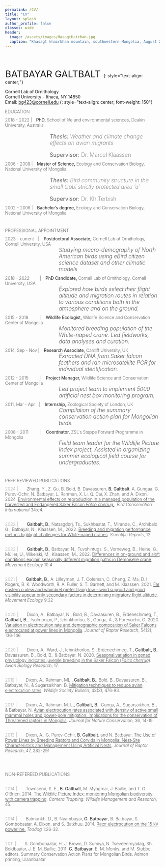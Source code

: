 ```yaml
---
permalink: /CV/
title: "CV"
layout: splash
author_profile: false
classes: wide
header:
  image: /assets/images/HasagtHairhan.jpg
  caption: "Khasagt khairkhan mountain, southwestern Mongolia, August 2015. <span style='font-size: 10px;'>&copy; Batbayar Galtbalt</span>"
---
```



<div style="height: 30px; margin-bottom: 20px; "></div>


<span style="font-size: 30px;">BATBAYAR GALTBALT </span>
{: style="text-align: center;"}

Cornell Lab of Ornithology<br> Cornell University - Ithaca, NY 14850<br>
Email: bg423@cornell.edu 
{: style="text-align: center; font-weight: 150"}


<p style="font-weight: 200; margin: 0 0 10px 0;">EDUCATION</p>

<p style="margin-bottom: 0; margin-top: 0px; font-weight: 150;">2018 - 2022 | <span style="font-weight: normal; margin-left: 10px;">PhD,</span> School of life and environmental sciences, Deakin University, Australia</p>
<blockquote style="margin: 0 0 0 145px; border: none; padding: 0;" class="no-margin">
  <p style="margin-bottom: 0; font-style: italic; font-weight: 150; font-size: 18px;"><span style="font-weight: normal;">Thesis:</span> Weather and climate change effects on avian migrants</p>
  <p style="margin-bottom: 0; font-style: normal; font-weight: 150; font-size: 18px;"><span style="font-weight: normal;">Supervisor:</span> Dr. Marcel Klaassen</p>
</blockquote>

<p style="margin-bottom: 0; margin-top: 10px; font-weight: 150;">2006 - 2008 | <span style="font-weight: normal; margin-left: 10px;">Master of Science,</span> Ecology and Conservation Biology, National University of Mongolia</p>
<blockquote style="margin: 0 0 0 145px; border: none; padding: 0;" class="no-margin">
  <p style="margin-bottom: 0; font-style: italic; font-weight: 150; font-size: 18px;"><span style="font-weight: normal;">Thesis:</span> Bird community structure in the small Gobi strictly protected area ‘a’</p>
  <p style="margin-bottom: 0; font-style: normal; font-weight: 150; font-size: 18px;"><span style="font-weight: normal;">Supervisor:</span> Dr. Kh.Terbish</p>
</blockquote>

<p style="margin-bottom: 0; margin-top: 10px; font-weight: 150;">2002 - 2006 | <span style="font-weight: normal; margin-left: 10px;">Bachelor’s degree,</span> Ecology and Conservation Biology, National University of Mongolia</p>


<p style="font-weight: 200; margin: 40px 0 10px 0;">PROFESSIONAL APPOINTMENT </p>


<p style="margin-bottom: 0; margin-top: 0px; font-weight: 150;"><span style="margin-right: 10px;">2023 - current</span> | <span style="font-weight: normal; margin-left: 10px;">Postdoctoral Associate,</span> Cornell Lab of Ornithology, Cornell University, USA</p>
<p style="margin: 0 0 0 175px; margin-top: 0px; font-weight: 150; font-style: italic; font-size: 18px;">	Studying macro-demography of North American birds using eBird citizen science dataset and other climatic models.</p>

<p style="margin-bottom: 0; margin-top: 10px; font-weight: 150;"><span style="margin-right: 30px;">2018 - 2022</span>  | <span style="font-weight: normal; margin-left: 10px;">PhD Candidate,</span> Cornell Lab of Ornithology, Cornell University, USA</p>
<p style="margin: 0 0 0 175px; margin-top: 0px; font-weight: 150; font-style: italic; font-size: 18px;">	Explored how birds select their flight altitude and migration routes in relation to various conditions both in the atmosphere and on the ground. </p>

<p style="margin-bottom: 0; margin-top: 10px; font-weight: 150;"><span style="margin-right: 35px;">2015 - 2018</span> | <span style="font-weight: normal; margin-left: 10px;">Wildlife Ecologist,</span> Wildlife Science and Conservation Center of Mongolia</p>
<p style="margin: 0 0 0 175px; margin-top: 0px; font-weight: 150; font-style: italic; font-size: 18px;">	Monitored breeding population of the White-naped crane. Led fieldworks, data analyses and curation.</p>

<p style="margin-bottom: 0; margin-top: 10px; font-weight: 150;">2014, Sep - Nov | <span style="font-weight: normal; margin-left: 10px;">Research Associate,</span> Cardiff University, UK </p>
<p style="margin: 0 0 0 175px; margin-top: 0px; font-weight: 150; font-style: italic; font-size: 18px;">	Extracted DNA from Saker falcon feathers and ran microsatellite PCR for individual identification. </p>

<p style="margin-bottom: 0; margin-top: 10px; font-weight: 150;"><span style="margin-right: 35px;">2012 - 2015</span> | <span style="font-weight: normal; margin-left: 10px;">Project Manager,</span> Wildlife Science and Conservation Center of Mongolia </p>
<p style="margin: 0 0 0 175px; margin-top: 0px; font-weight: 150; font-style: italic; font-size: 18px;">	Led project team to implement 5000 artificial nest box monitoring program. </p>

<p style="margin-bottom: 0; margin-top: 10px; font-weight: 150;"><span style="margin-right: 10px;"> 2011, Mar - Apr</span> | <span style="font-weight: normal; margin-left: 10px;">Internship,</span> Zoological Society of London, UK</p>
<p style="margin: 0 0 0 175px; margin-top: 0px; font-weight: 150; font-style: italic; font-size: 18px;">	Compilation of the summary conservation action plan for Mongolian birds. </p>

<p style="margin-bottom: 0; margin-top: 10px; font-weight: 150;"><span style="margin-right: 35px;">2008 - 2011</span> | <span style="font-weight: normal;margin-left: 10px;">Coordnator,</span> ZSL's Steppe Forward Programme in Mongolia </p>
<p style="margin: 0 0 0 175px; margin-top: 0px; font-weight: 150; font-style: italic; font-size: 18px;">	Field team leader for the Wildlife Picture Index project. Assisted in organizing summer ecological field course for undergraduates. </p>


<p style="font-weight: 200; margin: 40px 0 10px 0;">PEER REVIEWED PUBLICATIONS </p>

<p style="margin-bottom: 0; margin-top: 10px; font-weight: 150;">
    <span style="font-weight: 100; margin-right: 25px">2024  |  </span>
    Zhang, Y., Z. Gu, B. Bold, B. Davaasuren, 
    <span style="font-weight: normal;">B. Galtbalt</span>, 
    A. Gungaa, G. Purev-Ochir, N. Batbayar, L. Rahman, X. Li, Q. Dai, X. Zhan, and A. Dixon. 2024. 
    <a href="https://doi.org/10.1017/S095927092300031X" style="text-decoration: underline; color: black;">
        Environmental effects on reproduction in a managed population of the harvested and Endangered Saker Falcon <i>Falco cherrug</i>
    </a>. 
    <i>Bird Conservation International</i> 34:e4.</p>

<p style="margin-bottom: 0; margin-top: 30px; font-weight: 150;">
    <span style="font-weight: 100; margin-right: 25px">2022 |</span>
    <span style="font-weight: normal;">Galtbalt, B</span>., Natsagdorj, Ts., Sukhbaatar, T., Mirande, C., Archibald, G., Batbayar, N., Klaassen, M., 2022.
    <a href="https://rdcu.be/dAdLW" style="text-decoration: underline; color: black;">Breeding and migration performance metrics highlight challenges for White-naped cranes</a>.
    <i>Scientific Reports</i>, 12
</p>

<p style="margin-bottom: 0; margin-top: 30px; font-weight: 150;">
    <span style="font-weight: 100; margin-right: 25px">2022 | </span>
    <span style="font-weight: normal;">Galtbalt, B</span>., Batbayar, N., Tuvshintugs, S., Vorneweg, B., Heine, G., Müller, U., Wikelski, M., Klaassen, M., 2022.
    <a href="https://rdcu.be/dAdLQ" style="text-decoration: underline; color: black;">Differences in on-ground and aloft conditions explain seasonally different migration paths in Demoiselle crane</a>,
    <i>Movement Ecology</i> 10:4
</p>

<p style="margin-bottom: 0; margin-top: 30px; font-weight: 150;">
    <span style="font-weight: 100; margin-right: 25px">2021 | </span>
    <span style="font-weight: normal;">Galtbalt, B</span>., A. Lilleyman, J. T. Coleman, C. Cheng, Z. Ma, D. I. Rogers, B. K. Woodworth, R. A. Fuller, S. T. Garnett, and M. Klaassen. 2021.
    <a href="https://rdcu.be/dAaVy" style="text-decoration: underline; color: black;">Far eastern curlew and whimbrel prefer flying low - wind support and good visibility appear only secondary factors in determining migratory flight altitude</a>.
    <i>Movement Ecology</i> 9:32
</p>

<p style="margin-bottom: 0; margin-top: 30px; font-weight: 150;">
    <span style="font-weight: 100; margin-right: 25px">2020  |  </span> 
    Dixon, A., Batbayar, N., Bold, B., Davaasuren, B., Erdenechimeg, T., 
    <span style="font-weight: normal;">Galtbalt, B.</span>, Tsolmonjav, P., Ichinkhorloo, S., Gunga, A., & Purevochir, G. 2020.
    <a href="https://doi.org/10.3356/0892-1016-54.2.136" style="text-decoration: underline; color: black;">
        Variation in electrocution rate and demographic composition of Saker Falcons electrocuted at power lines in Mongolia</a>. 
    <i>Journal of Raptor Research</i>, 54(2), 136-146.
</p>

<p style="margin-bottom: 0; margin-top: 30px; font-weight: 150;">
    <span style="font-weight: 100; margin-right: 25px">2020  |  </span> 
    Dixon, A., Ward, J., Ichinkhorloo, S., Erdenechimeg, T., 
    <span style="font-weight: normal;">Galtbalt, B.</span>, Davaasuren, B., Bold, B., & Batbayar, N. 2020.
    <a href="https://doi.org/10.1177/1758155920971823" style="text-decoration: underline; color: black;">
        Seasonal variation in gonad physiology indicates juvenile breeding in the Saker Falcon (<i>Falco cherrug</i>)</a>.
    <i>Avian Biology Research</i>, 17.
</p>

<p style="margin-bottom: 0; margin-top: 30px; font-weight: 150;">
    <span style="font-weight: 100; margin-right: 25px">2019  |  </span> 
    Dixon, A., Rahman, ML., 
    <span style="font-weight: normal;">Galtbalt, B.</span>, Bold, B., Davaasuren, B., Batbayar, N., & Sugarsaikhan, B. 
    <a href="https://doi.org/10.1002/wsb.990" style="text-decoration: underline; color: black;">
        Mitigation techniques to reduce avian electrocution rates</a>. 
    <i>Wildlife Society Bulletin</i>, 43(3), 476-83.
</p>

<p style="margin-bottom: 0; margin-top: 30px; font-weight: 150;">
    <span style="font-weight: 100; margin-right: 25px">2017  |  </span> 
    Dixon, A., Rahman, M. L., 
    <span style="font-weight: normal;">Galtbalt, B.</span>, Gunga, A., Sugarsaikhan, B., & Batbayar, N. 
    <a href="https://doi.org/10.1016/j.jnc.2017.01.001" style="text-decoration: underline; color: black;">
        Avian electrocution rates associated with density of active small mammal holes and power-pole mitigation: Implications for the conservation of Threatened raptors in Mongolia</a>. 
    <i>Journal for Nature Conservation</i>, 36, 14-19.
</p>

<p style="margin-bottom: 0; margin-top: 30px; font-weight: 150;">
    <span style="font-weight: 100; margin-right: 25px">2013  |  </span> 
    Dixon, A., G. Purev-Ochir, 
    <span style="font-weight: normal;">B. Galtbalt</span>, and N. Batbayar. 
    <a href="https://doi.org/10.3356/JRR-12-00020.1" style="text-decoration: underline; color: black;">
        The Use of Power Lines by Breeding Raptors and Corvids in Mongolia: Nest-Site Characteristics and Management Using Artificial Nests</a>. 
    <i>Journal of Raptor Research</i>, 47, 282-291.
</p>

<p style="font-weight: 200; margin: 60px 0 10px 0;">NON-REFEREED PUBLICATIONS </p>

<p style="margin-bottom: 0; margin-top: 30px; font-weight: 150;">
    <span style="font-weight: 100; margin-right: 25px">2014  |  </span> 
    Townsend, S. E., 
    <span style="font-weight: normal;">B. Galtbalt</span>, M. Myagmar, J. Baillie, and T. G. O’Brien. 2014.
    <a href="https://www.researchgate.net/profile/Batbayar-Galtbalt/publication/287878304_The_Wildlife_Picture_Index_monitoring_Mongolian_biodiversity_with_camera_trapping/links/5ec1aabc458515626cb09db2/The-Wildlife-Picture-Index-monitoring-Mongolian-biodiversity-with-camera-trapping.pdf" style="text-decoration: underline; color: black;">
        The Wildlife Picture Index: monitoring Mongolian biodiversity with camera trapping</a>. 
    <i>Camera Trapping: Wildlife Management and Research</i>, 45.
</p>

<p style="margin-bottom: 0; margin-top: 30px; font-weight: 150;">
    <span style="font-weight: 100; margin-right: 25px">2014  | </span> 
    Batmunkh, D., B. Nyambayar, 
    <span style="font-weight: normal;">G. Batbayar</span>, B. Batbayar, S. Gombobaatar, A. Dixon, and S. Batkhuu. 2014.
    <a href="https://resource4.sodonsolution.org/wscc/WildBook/2019/09/17/99x7vg9mvdqwndb4/Batmunkh%20et%20al%202014.pdf" style="text-decoration: underline; color: black;">
        Rator electrocution on the 15 kV powerline.</a> 
    <i>Toodog</i> 1:26-32.
</p>

<p style="margin-bottom: 0; margin-top: 30px; font-weight: 150;">
    <span style="font-weight: 100; margin-right: 25px">2011  | </span> 
    S. Gombobaatar, H. J. Brown, D. Sumiya, N. Tseveenmyadag, Sh. Boldbaatar, J. E. M. Baillie, 2011.
    <span style="font-weight: normal;">G. Batbayar</span>, E. M. Monks, and M. Stubbe, editors. 
    Summary Conservation Action Plans for Mongolian Birds. 
    Admon printing, Ulaanbaatar.
</p>
